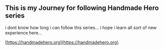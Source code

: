 ## This is my Journey for following Handmade Hero series

i dont know how long i can follow this series...
i hope i learn all sort of new experience here...

[https://handmadehero.org](https://handmadehero.org)